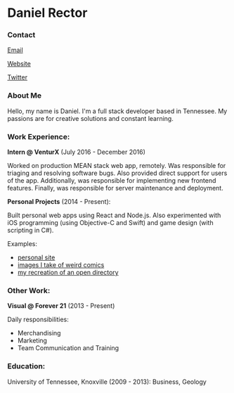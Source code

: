 # Daniel Rector

### Contact

[Email](mailto:rector.danielk@gmail.com?subject=Hello&body=Hi)

[Website](https://drector1.github.io/updated-site/)

[Twitter](https://twitter.com/danielkrector)

### About Me

Hello, my name is Daniel. I'm a full stack developer based in Tennessee. My passions are for creative solutions and constant learning.



### Work Experience:

**Intern @ VenturX** (July 2016 - December 2016)

Worked on production MEAN stack web app, remotely. Was responsible for triaging and resolving software bugs. Also provided direct support for users of the app. Additionally, was responsible for implementing new frontend features. Finally, was responsible for server maintenance and deployment.

**Personal Projects** (2014 - Present):

Built personal web apps using React and Node.js. Also experimented with iOS programming (using Objective-C and Swift) and game design (with scripting in C#).

Examples:
* [personal site](https://drector1.github.io/updated-site/)
* [images I take of weird comics](https://out-of-context-comics.herokuapp.com)
* [my recreation of an open directory](https://brutality.herokuapp.com)


### Other Work:

**Visual @ Forever 21** (2013 - Present)

Daily responsibilities:
* Merchandising
* Marketing
* Team Communication and Training

### Education:

University of Tennessee, Knoxville (2009 - 2013):
	Business, Geology
